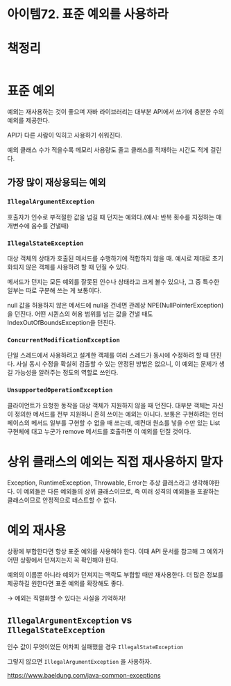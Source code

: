 # 아이템72. 표준 예외를 사용하라

# 책정리

```java

```

# 표준 예외

예외는 재사용하는 것이 좋으며 자바 라이브러리는 대부분 API에서 쓰기에 충분한 수의 예외를 제공한다.

API가 다른 사람이 익히고 사용하기 쉬워진다.

예외 클래스 수가 적을수록 메모리 사용량도 줄고 클래스를 적재하는 시간도 적게 걸린다.

## 가장 많이 재상용되는 예외

### `IllegalArgumentException`

호출자가 인수로 부적절한 값을 넘길 때 던지는 예외다.(예시: 반복 횟수를 지정하는 매개변수에 음수를 건낼때)

### `IllegalStateException`

대상 객체의 상태가 호출된 메서드를 수행하기에 적합하지 않을 때. 예시로 제대로 초기화되지 않은 객체를 사용하려 할 때 던질 수 있다.

메서드가 던지는 모든 예외를 잘못된 인수나 상태라고 크게 볼수 있으나, 그 중 특수한 일부는 따로 구분해 쓰는 게 보통이다.

null 값을 허용하지 않은 메서드에 null을 건네면 관례상 NPE(NullPointerException)을 던진다. 어떤 시퀸스의 허용 범위를 넘는 값을 건낼 때도 IndexOutOfBoundsException을 던진다.

### `ConcurrentModificationException`

단일 스레드에서 사용하려고 설계한 객체를 여러 스레드가 동시에 수정하려 할 때 던진다. 사실 동시 수정을 확실히 검출할 수 있는 안정된 방법은 없으니, 이 예외는 문제가 생길 가능성을 알려주는 정도의 역할로 쓰인다.

### `UnsupportedOperationException`

클라이언트가 요청한 동작을 대상 객체가 지원하지 않을 때 던진다. 대부분 객체는 자신이 정의한 메서드를 전부 지원하니 흔히 쓰이는 예외는 아니다. 보통은 구현하려는 인터페이스의 메서드 일부를 구현할 수 없을 때 쓰는데, 예컨대 원소를 넣을 수만 있는 List 구현체에 대고 누군가 remove 메서드를 호출하면 이 예외를 던질 것이다.

# 상위 클래스의 예외는 직접 재사용하지 말자

Exception, RuntimeException, Throwable, Error는 추상 클래스라고 생각해야한다. 이 예외들은 다른 예외들의 상위 클래스이므로, 즉 여러 성격의 예외들을 포괄하는 클래스이므로 안정적으로 테스트할 수 없다.

# 예외 재사용

상황에 부합한다면 항상 표준 예외를 사용해야 한다. 이때 API 문서를 참고해 그 예외가 어떤 상황에서 던져지는지 꼭 확인해야 한다.

예외의 이름뿐 아니라 예외가 던져지는 맥락도 부합할 때만 재사용한다. 더 많은 정보를 제공하길 원한다면 표준 예외를 확장해도 좋다.

→ 예외는 직렬화할 수 있다는 사실을 기억하자!

## `IllegalArgumentException` vs `IllegalStateException`

인수 값이 무엇이었든 어차피 실패했을 경우 `IllegalStateException`

그렇지 않으면 `IllegalArgumentException` 을 사용하자.



https://www.baeldung.com/java-common-exceptions